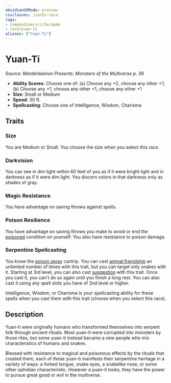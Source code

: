 ```yaml
---
obsidianUIMode: preview
cssclasses: json5e-race
tags:
- compendium/src/5e/mpmm
- race/yuan-ti
aliases: ["Yuan-Ti"]
---
```

# Yuan-Ti
*Source: Mordenkainen Presents: Monsters of the Multiverse p. 36*  

- **Ability Scores**: Choose one of: (a) Choose any +2, choose any other +1; (b) Choose any +1, choose any other +1, choose any other +1
- **Size**: Small or Medium
- **Speed**: 30 ft.
- **Spellcasting**: Choose one of Intelligence, Wisdom, Charisma

## Traits

### Size

You are Medium or Small. You choose the size when you select this race.

### Darkvision

You can see in dim light within 60 feet of you as if it were bright light and in darkness as if it were dim light. You discern colors in that darkness only as shades of gray.

### Magic Resistance

You have advantage on saving throws against spells.

### Poison Resilience

You have advantage on saving throws you make to avoid or end the [poisoned](Mechanics/Rules/conditions.md#Poisoned) condition on yourself. You also have resistance to poison damage.

### Serpentine Spellcasting

You know the [poison spray](Mechanics/spells/poison-spray.md) cantrip. You can cast [animal friendship](Mechanics/spells/animal-friendship.md) an unlimited number of times with this trait, but you can target only snakes with it. Starting at 3rd level, you can also cast [suggestion](Mechanics/spells/suggestion.md) with this trait. Once you cast it, you can't do so again until you finish a long rest. You can also cast it using any spell slots you have of 2nd level or higher.

Intelligence, Wisdom, or Charisma is your spellcasting ability for these spells when you cast them with this trait (choose when you select this race).

## Description

Yuan-ti were originally humans who transformed themselves into serpent folk through ancient rituals. Most yuan-ti were corrupted into monsters by those rites, but some yuan-ti instead became a new people who mix characteristics of humans and snakes.

Blessed with resistance to magical and poisonous effects by the rituals that created them, each of these yuan-ti manifests their serpentine heritage in a variety of ways: a forked tongue, snake eyes, a snakelike nose, or some other ophidian characteristic. However a yuan-ti looks, they have the power to pursue great good or evil in the multiverse.